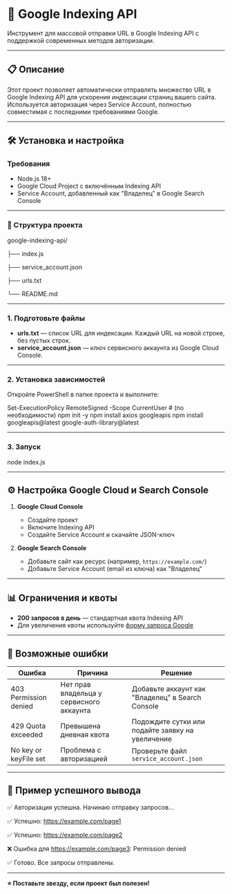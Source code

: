 # 🚀 Google Indexing API

Инструмент для массовой отправки URL в Google Indexing API с поддержкой современных методов авторизации.

---

## 📋 Описание

Этот проект позволяет автоматически отправлять множество URL в Google Indexing API для ускорения индексации страниц вашего сайта. Используется авторизация через Service Account, полностью совместимая с последними требованиями Google.

---

## 🛠️ Установка и настройка

### Требования

- Node.js 18+
- Google Cloud Project с включённым Indexing API
- Service Account, добавленный как "Владелец" в Google Search Console

---

### 📁 Структура проекта

google-indexing-api/

├── index.js

├── service_account.json

├── urls.txt

└── README.md

---

### 1. Подготовьте файлы

- **urls.txt** — список URL для индексации. Каждый URL на новой строке, без пустых строк.
- **service_account.json** — ключ сервисного аккаунта из Google Cloud Console.

---

### 2. Установка зависимостей

Откройте PowerShell в папке проекта и выполните:

Set-ExecutionPolicy RemoteSigned -Scope CurrentUser # (по необходимости)
npm init -y
npm install axios googleapis
npm install googleapis@latest google-auth-library@latest


---

### 3. Запуск

node index.js

---

## ⚙️ Настройка Google Cloud и Search Console

1. **Google Cloud Console**
    - Создайте проект
    - Включите Indexing API
    - Создайте Service Account и скачайте JSON-ключ

2. **Google Search Console**
    - Добавьте сайт как ресурс (например, `https://example.com/`)
    - Добавьте Service Account (email из ключа) как "Владелец"

---

## 📊 Ограничения и квоты

- **200 запросов в день** — стандартная квота Indexing API
- Для увеличения квоты используйте [форму запроса Google](https://docs.google.com/forms/d/e/1FAIpQLSc_mpLw3WnnCt3pVbUHYZZ6ZdOS-c0GIj-WZ_k54SG-jDqCXQ/viewform)

---

## 🐞 Возможные ошибки

| Ошибка                        | Причина                                  | Решение                                      |
|-------------------------------|------------------------------------------|----------------------------------------------|
| 403 Permission denied         | Нет прав владельца у сервисного аккаунта | Добавьте аккаунт как "Владелец" в Search Console |
| 429 Quota exceeded            | Превышена дневная квота                  | Подождите сутки или подайте заявку на увеличение   |
| No key or keyFile set         | Проблема с авторизацией                  | Проверьте файл `service_account.json`        |

---

## 📝 Пример успешного вывода

✅ Авторизация успешна. Начинаю отправку запросов...

✅ Успешно: https://example.com/page1

✅ Успешно: https://example.com/page2

❌ Ошибка для https://example.com/page3: Permission denied

✅ Готово. Все запросы отправлены.


---

**⭐ Поставьте звезду, если проект был полезен!**
